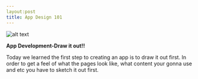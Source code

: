 ```yaml
---
layout:post
title: App Design 101
---
```


![alt text](http://www.alchemy50.com/wp-content/uploads/2013/06/wireframes.jpeg "Wireframe")

**App Development-Draw it out!!**

Today we learned the first step to creating an app is to draw it out first. In order to get a feel of what the pages look like, what content your gonna use and etc you have to sketch it out first.
